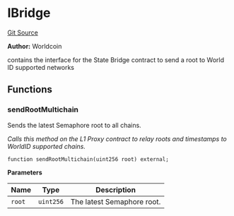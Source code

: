 # IBridge

[Git Source](https://github.com/worldcoin/world-id-state-bridge/blob/5310dfa83169d2ad2a0eac7fa77c5c40fc5823d0/src/interfaces/IBridge.sol)

**Author:** Worldcoin

contains the interface for the State Bridge contract to send a root to World ID supported networks

## Functions

### sendRootMultichain

Sends the latest Semaphore root to all chains.

_Calls this method on the L1 Proxy contract to relay roots and timestamps to WorldID supported chains._

```solidity
function sendRootMultichain(uint256 root) external;
```

**Parameters**

| Name   | Type      | Description                |
| ------ | --------- | -------------------------- |
| `root` | `uint256` | The latest Semaphore root. |
